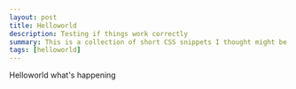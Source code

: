 ```yaml
---
layout: post
title: Helloworld 
description: Testing if things work correctly
summary: This is a collection of short CSS snippets I thought might be useful for beginners.
tags: [helloworld]
---
```


Helloworld what's happening
